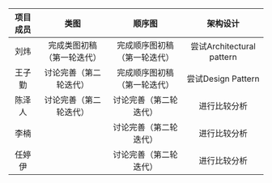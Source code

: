| 项目成员 |            类图            |            顺序图            |         架构设计          |
| :------: | :------------------------: | :--------------------------: | :-----------------------: |
|   刘炜   | 完成类图初稿（第一轮迭代） | 完成顺序图初稿（第一轮迭代） | 尝试Architectural pattern |
|  王子勤  |   讨论完善（第二轮迭代）   | 完成顺序图初稿（第一轮迭代） |    尝试Design Pattern     |
|  陈泽人  |   讨论完善（第二轮迭代）   |    讨论完善（第二轮迭代）    |       进行比较分析        |
|   李楠   |                            |    讨论完善（第二轮迭代）    |       进行比较分析        |
|  任婷伊  |                            |    讨论完善（第二轮迭代）    |       进行比较分析        |

